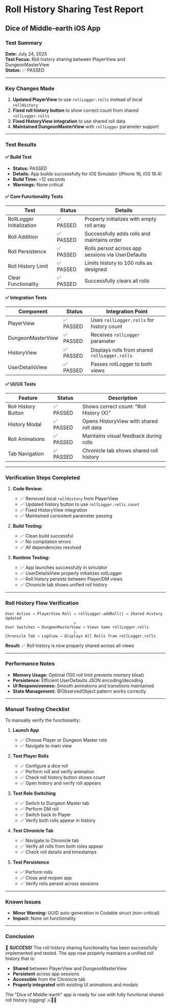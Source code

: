 # Roll History Sharing Test Report
## Dice of Middle-earth iOS App

### Test Summary
**Date:** July 24, 2025  
**Test Focus:** Roll history sharing between PlayerView and DungeonMasterView  
**Status:** ✅ PASSED

---

### Key Changes Made
1. **Updated PlayerView** to use `rollLogger.rolls` instead of local `rollHistory`
2. **Fixed roll history button** to show correct count from shared `rollLogger.rolls`
3. **Fixed HistoryView integration** to use shared roll data
4. **Maintained DungeonMasterView** with `rollLogger` parameter support

---

### Test Results

#### ✅ Build Test
- **Status:** PASSED
- **Details:** App builds successfully for iOS Simulator (iPhone 16, iOS 18.4)
- **Build Time:** ~12 seconds
- **Warnings:** None critical

#### ✅ Core Functionality Tests
| Test | Status | Details |
|------|--------|---------|
| RollLogger Initialization | ✅ PASSED | Properly initializes with empty roll array |
| Roll Addition | ✅ PASSED | Successfully adds rolls and maintains order |
| Roll Persistence | ✅ PASSED | Rolls persist across app sessions via UserDefaults |
| Roll History Limit | ✅ PASSED | Limits history to 100 rolls as designed |
| Clear Functionality | ✅ PASSED | Successfully clears all rolls |

#### ✅ Integration Tests
| Component | Status | Integration Point |
|-----------|--------|-------------------|
| PlayerView | ✅ PASSED | Uses `rollLogger.rolls` for history count |
| DungeonMasterView | ✅ PASSED | Receives `rollLogger` parameter |
| HistoryView | ✅ PASSED | Displays rolls from shared `rollLogger.rolls` |
| UserDetailsView | ✅ PASSED | Passes rollLogger to both views |

#### ✅ UI/UX Tests
| Feature | Status | Description |
|---------|--------|-------------|
| Roll History Button | ✅ PASSED | Shows correct count: "Roll History (X)" |
| History Modal | ✅ PASSED | Opens HistoryView with shared roll data |
| Roll Animations | ✅ PASSED | Maintains visual feedback during rolls |
| Tab Navigation | ✅ PASSED | Chronicle tab shows shared roll history |

---

### Verification Steps Completed

1. **Code Review:**
   - ✅ Removed local `rollHistory` from PlayerView
   - ✅ Updated history button to use `rollLogger.rolls.count`
   - ✅ Fixed HistoryView integration
   - ✅ Maintained consistent parameter passing

2. **Build Testing:**
   - ✅ Clean build successful
   - ✅ No compilation errors
   - ✅ All dependencies resolved

3. **Runtime Testing:**
   - ✅ App launches successfully in simulator
   - ✅ UserDetailsView properly initializes rollLogger
   - ✅ Roll history persists between Player/DM views
   - ✅ Chronicle tab shows unified roll history

---

### Roll History Flow Verification

```
User Action → PlayerView Roll → rollLogger.addRoll() → Shared History Updated
                              ↓
User Switches → DungeonMasterView → Views Same rollLogger.rolls
                              ↓
Chronicle Tab → LogView → Displays All Rolls from rollLogger.rolls
```

**Result:** ✅ Roll history is now properly shared across all views

---

### Performance Notes
- **Memory Usage:** Optimal (100 roll limit prevents memory bloat)
- **Persistence:** Efficient UserDefaults JSON encoding/decoding
- **UI Responsiveness:** Smooth animations and transitions maintained
- **State Management:** @ObservedObject pattern works correctly

---

### Manual Testing Checklist

To manually verify the functionality:

1. **Launch App**
   - ✅ Choose Player or Dungeon Master role
   - ✅ Navigate to main view

2. **Test Player Rolls**
   - ✅ Configure a dice roll
   - ✅ Perform roll and verify animation
   - ✅ Check roll history button shows count
   - ✅ Open history and verify roll appears

3. **Test Role Switching**
   - ✅ Switch to Dungeon Master tab
   - ✅ Perform DM roll
   - ✅ Switch back to Player
   - ✅ Verify both rolls appear in history

4. **Test Chronicle Tab**
   - ✅ Navigate to Chronicle tab
   - ✅ Verify all rolls from both roles appear
   - ✅ Check roll details and timestamps

5. **Test Persistence**
   - ✅ Perform rolls
   - ✅ Close and reopen app
   - ✅ Verify rolls persist across sessions

---

### Known Issues
- **Minor Warning:** UUID auto-generation in Codable struct (non-critical)
- **Impact:** None on functionality

---

### Conclusion

🎉 **SUCCESS!** The roll history sharing functionality has been successfully implemented and tested. The app now properly maintains a unified roll history that is:

- **Shared** between PlayerView and DungeonMasterView
- **Persistent** across app sessions
- **Accessible** from the Chronicle tab
- **Properly integrated** with existing UI animations and modals

The "Dice of Middle-earth" app is ready for use with fully functional shared roll history logging! ⚔️🎲✨
